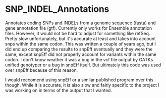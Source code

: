 # SNP_INDEL_Annotations

Annotates coding SNPs and INDELs from a genome sequence (fasta) and gene annotation file (gtf).
Currently only works for Ensemble annotation files. However, it would not be hard to adjust for something like refSeq.
Pretty slow unfortunately, but it's accurate at least and takes into account snps within the same codon.
This was written a couple of years ago, but I did end up comparing the results to snpEff eventually and they were the same,
except snpEff did not properly account for variants within the same codon. I don't know weather it was a bug in the vcf file
output by GATKs unified genotyper or a bug in snpEff itself. But ultimately this code was used over snpEff because of this reason. 

I would reccomend using snpEff or a similar published program over this though. While it is accurate, it is also slow and fairly specific to the project I was working on in terms of the output that I wanted.
